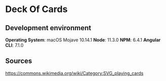 # Deck Of Cards

## Development environment

**Operating System**: macOS Mojave 10.14.1
**Node**: 11.3.0
**NPM**: 6.4.1
**Angular CLI**:  7.1.0

## Sources

https://commons.wikimedia.org/wiki/Category:SVG_playing_cards

